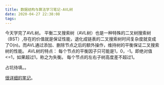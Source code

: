 ```yaml
---
title: 数据结构与算法学习笔记-AVL树
date: 2020-04-27 22:38:08
tags: 
---
```

今天学完了AVL树。
平衡二叉搜索树（AVL树）也是一种特殊的二叉树搜索树（BST）,存在的价值就是保证性能，退化成链表的二叉搜索树时间复杂度就变成了O(n)。而AVL通过添加、删除节点之后的额外操作，维持树的平衡保证二叉搜索树的性能。
AVL树的特点：
每个节点的平衡因子只可能是1，0，-1。即绝对值<=1，如果超过1，称之为失衡。
每个节点的左右子树高度差不超过1。

占坑待填。。

[很详细的笔记](https://juejin.im/post/5e057217f265da33d912ecfe)。